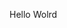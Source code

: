 Hello Wolrd


























































































































































































































































































































































































































































































































































































































































































































































































































































































































































































































































































































































































































































































































































































































































































































































































































































































































































































































































































































































































































































































































































































































































































































































































































































































































































































































































































































































































































































































































































































































































































































































































































































































































































































































































































































































































































































































































































































































































































































































































































































































































































































































































































































































































































































































































































































































































































































































































































































































































































































































































































































































































































































































































































































































































































